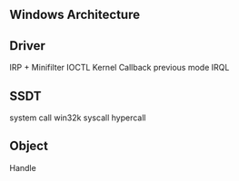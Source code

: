 ## Windows Architecture

## Driver
IRP + Minifilter
IOCTL
Kernel Callback
previous mode
IRQL

## SSDT
system call
win32k syscall
hypercall

## Object 
Handle

